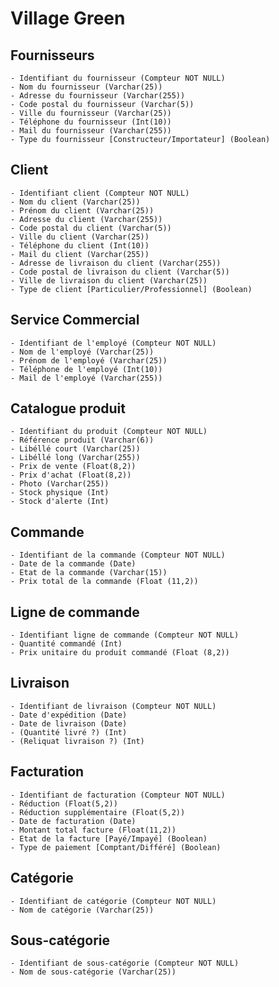 # Village Green

## Fournisseurs
    - Identifiant du fournisseur (Compteur NOT NULL)
    - Nom du fournisseur (Varchar(25))
    - Adresse du fournisseur (Varchar(255))
    - Code postal du fournisseur (Varchar(5))
    - Ville du fournisseur (Varchar(25))
    - Téléphone du fournisseur (Int(10))
    - Mail du fournisseur (Varchar(255))
    - Type du fournisseur [Constructeur/Importateur] (Boolean)

## Client
    - Identifiant client (Compteur NOT NULL)
    - Nom du client (Varchar(25))
    - Prénom du client (Varchar(25))
    - Adresse du client (Varchar(255))
    - Code postal du client (Varchar(5))
    - Ville du client (Varchar(25))
    - Téléphone du client (Int(10))
    - Mail du client (Varchar(255))
    - Adresse de livraison du client (Varchar(255))
    - Code postal de livraison du client (Varchar(5))
    - Ville de livraison du client (Varchar(25))
    - Type de client [Particulier/Professionnel] (Boolean)

## Service Commercial 
    - Identifiant de l'employé (Compteur NOT NULL)
    - Nom de l'employé (Varchar(25))
    - Prénom de l'employé (Varchar(25))
    - Téléphone de l'employé (Int(10))
    - Mail de l'employé (Varchar(255))

## Catalogue produit
    - Identifiant du produit (Compteur NOT NULL)
    - Référence produit (Varchar(6))
    - Libéllé court (Varchar(25))
    - Libéllé long (Varchar(255))
    - Prix de vente (Float(8,2))
    - Prix d'achat (Float(8,2))
    - Photo (Varchar(255))
    - Stock physique (Int)
    - Stock d'alerte (Int)

## Commande 
    - Identifiant de la commande (Compteur NOT NULL)
    - Date de la commande (Date)
    - Etat de la commande (Varchar(15))
    - Prix total de la commande (Float (11,2))

## Ligne de commande
    - Identifiant ligne de commande (Compteur NOT NULL)
    - Quantité commandé (Int)
    - Prix unitaire du produit commandé (Float (8,2))

## Livraison 
    - Identifiant de livraison (Compteur NOT NULL)
    - Date d'expédition (Date)
    - Date de livraison (Date)
    - (Quantité livré ?) (Int)
    - (Reliquat livraison ?) (Int)

## Facturation
    - Identifiant de facturation (Compteur NOT NULL)
    - Réduction (Float(5,2))
    - Réduction supplémentaire (Float(5,2))
    - Date de facturation (Date)
    - Montant total facture (Float(11,2))
    - Etat de la facture [Payé/Impayé] (Boolean)
    - Type de paiement [Comptant/Différé] (Boolean)

## Catégorie
    - Identifiant de catégorie (Compteur NOT NULL)
    - Nom de catégorie (Varchar(25))

## Sous-catégorie
    - Identifiant de sous-catégorie (Compteur NOT NULL)
    - Nom de sous-catégorie (Varchar(25))